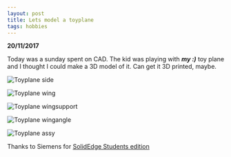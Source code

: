 ```yaml
---
layout: post
title: Lets model a toyplane 
tags: hobbies
---
```

**20/11/2017**

Today was a sunday spent on CAD. The kid was playing with ***my :)*** toy plane and I thought I could make a 3D model of it. Can get it 3D printed, maybe. 

![Toyplane side](/assets/media/toyplane/Toyplane_side.jpeg)

![Toyplane wing](/assets/media/toyplane/Toyplane_wing.jpeg)

![Toyplane wingsupport](/assets/media/toyplane/Toyplane_wingsupport.jpeg)

![Toyplane wingangle](/assets/media/toyplane/Toyplane_wingangle.jpeg)

![Toyplane assy](/assets/media/toyplane/Toyplane_assy.jpeg)

Thanks to Siemens for [SolidEdge Students edition](https://www.plm.automation.siemens.com/plmapp/education/solid-edge/en_us/free-software/student)

